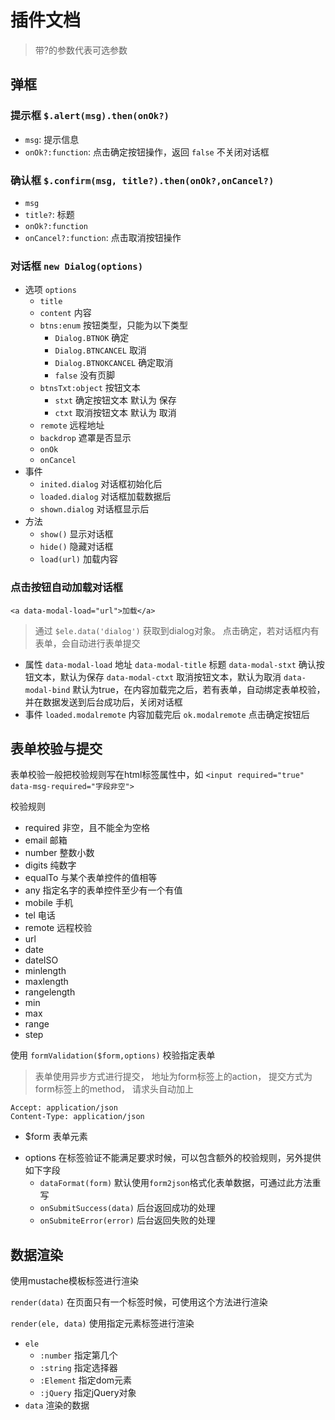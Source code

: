 # 插件文档

> 带?的参数代表可选参数


## 弹框

### 提示框 `$.alert(msg).then(onOk?)`
+ `msg`: 提示信息
+ `onOk?:function`: 点击确定按钮操作，返回 `false` 不关闭对话框

### 确认框 `$.confirm(msg, title?).then(onOk?,onCancel?)`
+ `msg`
+ `title?`: 标题
+ `onOk?:function`
+ `onCancel?:function`: 点击取消按钮操作

### 对话框 `new Dialog(options)`
- 选项 `options`
  + `title`
  + `content` 内容
  - `btns:enum` 按钮类型，只能为以下类型
    + `Dialog.BTNOK` 确定
    + `Dialog.BTNCANCEL` 取消
    + `Dialog.BTNOKCANCEL` 确定取消
    + `false` 没有页脚
  - `btnsTxt:object` 按钮文本
    + `stxt` 确定按钮文本 默认为 保存
    + `ctxt` 取消按钮文本 默认为 取消
  + `remote` 远程地址
  + `backdrop` 遮罩是否显示
  + `onOk`
  + `onCancel`
- 事件
  + `inited.dialog` 对话框初始化后
  + `loaded.dialog` 对话框加载数据后
  + `shown.dialog` 对话框显示后
- 方法
  + `show()` 显示对话框
  + `hide()` 隐藏对话框
  + `load(url)` 加载内容

### 点击按钮自动加载对话框
`<a data-modal-load="url">加载</a>`
> 通过 `$ele.data('dialog')` 获取到dialog对象。
> 点击确定，若对话框内有表单，会自动进行表单提交

- 属性
  `data-modal-load` 地址
  `data-modal-title` 标题
  `data-modal-stxt` 确认按钮文本，默认为保存
  `data-modal-ctxt` 取消按钮文本，默认为取消
  `data-modal-bind` 默认为true，在内容加载完之后，若有表单，自动绑定表单校验，并在数据发送到后台成功后，关闭对话框
- 事件
  `loaded.modalremote` 内容加载完后
  `ok.modalremote` 点击确定按钮后


## 表单校验与提交
表单校验一般把校验规则写在html标签属性中，如
`<input required="true" data-msg-required="字段非空">`

校验规则
+ required 非空，且不能全为空格
+ email 邮箱
+ number 整数小数
+ digits 纯数字
+ equalTo 与某个表单控件的值相等
+ any 指定名字的表单控件至少有一个有值
+ mobile 手机
+ tel 电话
+ remote 远程校验
+ url
+ date
+ dateISO
+ minlength
+ maxlength
+ rangelength
+ min
+ max
+ range
+ step

使用 `formValidation($form,options)` 校验指定表单
> 表单使用异步方式进行提交，
> 地址为form标签上的action，
> 提交方式为form标签上的method，
> 请求头自动加上
```
Accept: application/json
Content-Type: application/json
```

+ $form 表单元素
- options 在标签验证不能满足要求时候，可以包含额外的校验规则，另外提供如下字段
  + `dataFormat(form)` 默认使用`form2json`格式化表单数据，可通过此方法重写
  + `onSubmitSuccess(data)` 后台返回成功的处理
  + `onSubmiteError(error)` 后台返回失败的处理


## 数据渲染
使用mustache模板标签进行渲染

`render(data)` 在页面只有一个标签时候，可使用这个方法进行渲染

`render(ele, data)` 使用指定元素标签进行渲染

- `ele`
  + `:number` 指定第几个
  + `:string` 指定选择器
  + `:Element` 指定dom元素
  + `:jQuery` 指定jQuery对象
- `data` 渲染的数据